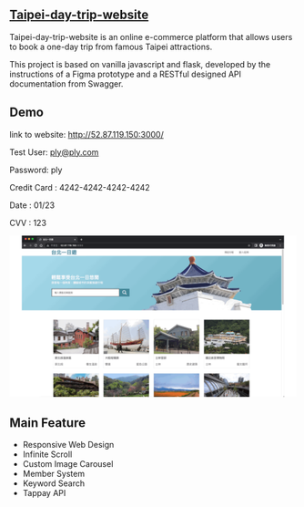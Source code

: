 ## [Taipei-day-trip-website](http://52.87.119.150:3000/)
Taipei-day-trip-website is an online e-commerce platform that allows users to book a one-day trip from famous Taipei attractions.

This project is based on vanilla javascript and flask, developed by the instructions of a Figma prototype and a RESTful designed API documentation from Swagger.

## Demo

link to website: http://52.87.119.150:3000/

Test User: ply@ply.com

Password: ply

Credit Card : 4242-4242-4242-4242

Date : 01/23

CVV : 123

![TaipeiDemo](/TaipeiDemo.gif)

## Main Feature
+ Responsive Web Design
+ Infinite Scroll
+ Custom Image Carousel
+ Member System
+ Keyword Search
+ Tappay API
